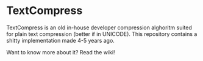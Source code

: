 TextCompress
============

TextCompress is an old in-house developer compression alghoritm suited for plain text compression (better if in UNICODE).
This repository contains a shitty implementation made 4-5 years ago.

Want to know more about it? Read the wiki!
